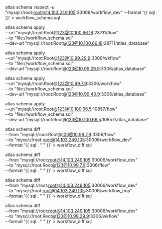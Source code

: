 <!-- 导出 -->
atlas schema inspect -u "mysql://root:root@14.103.249.105:30006/workflow_dev" --format '{{ sql . }}' > workflow_schema.sql

<!-- 同步生产库 -->
atlas schema apply \
  --url "mysql://root:Root@123@10.100.66.18:28711/flow" \
  --to "file://workflow_schema.sql" \
  --dev-url "mysql://root:Root@123@10.100.66.18:28711/atlas_database"

<!-- 同步测试库 -->
  atlas schema apply \
  --url "mysql://root:Root@123@10.99.29.9:3306/wkflow" \
  --to "file://workflow_schema.sql" \
  --dev-url "mysql://root:Root@123@10.99.29.9:3306/atlas_database"

  <!-- 同步测试库 -->
  atlas schema apply \
  --url "mysql://root:Root@123@10.99.7.9:3306/workflow" \
  --to "file://workflow_schema.sql" \
  --dev-url "mysql://root:Root@123@10.99.43.9:3306/atlas_database"

  atlas schema apply \
  --url "mysql://root:Root@123@10.100.66.5:10857/flow" \
  --to "file://workflow_schema.sql" \
  --dev-url "mysql://root:Root@123@10.100.66.5:10857/atlas_database"


<!-- 对比 -->
atlas schema diff \
  --from "mysql://root:Root@123@10.99.7.9:3306/flow" \
  --to "mysql://root:root@14.103.249.105:30006/workflow_dev" \
  --format '{{ sql . "  " }}' > workflow_diff.sql

atlas schema diff \
  --from "mysql://root:root@14.103.249.105:30006/workflow_dev" \
  --to "mysql://root:Root@123@10.99.7.9:3306/flow" \
  --format '{{ sql . "  " }}' > workflow_diff.sql


  atlas schema diff \
  --from "mysql://root:root@14.103.249.105:30006/workflow_dev" \
  --to "mysql://root:root@14.103.249.105:30006/workflow_tmp" \
  --format '{{ sql . "  " }}' > workflow_diff.sql


  atlas schema diff \
  --from "mysql://root:root@14.103.249.105:30006/workflow_dev" \
  --to "mysql://root:Root@123@10.99.29.9:3306/wkflow" \
  --format '{{ sql . "  " }}' > workflow_diff.sql
